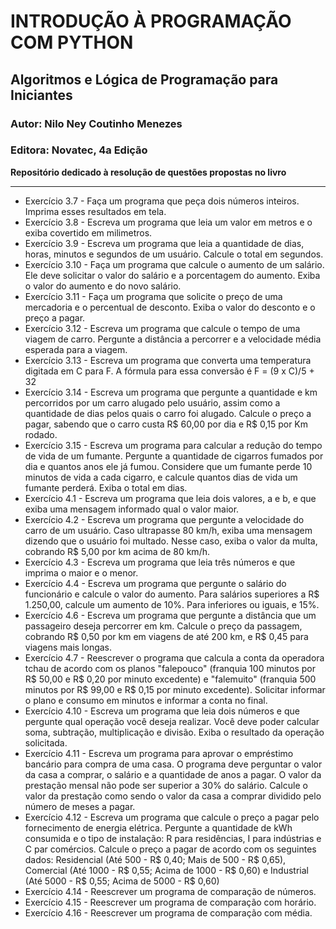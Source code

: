 # INTRODUÇÃO À PROGRAMAÇÃO COM PYTHON
## Algoritmos e Lógica de Programação para Iniciantes
### Autor: Nilo Ney Coutinho Menezes
### Editora: Novatec, 4a Edição
 
 **Repositório dedicado à resolução de questões propostas no livro**

 ---
- Exercício 3.7 - Faça um programa que peça dois números inteiros.
Imprima esses resultados em tela.
- Exercício 3.8 - Escreva um programa que leia um valor em metros e o exiba covertido em milimetros.
- Exercício 3.9 - Escreva um programa que leia a quantidade de dias, horas, minutos e segundos de um usuário. Calcule o total em segundos.
- Exercício 3.10 - Faça um programa que calcule o aumento de um salário. Ele deve solicitar o valor do salário e a porcentagem do aumento. Exiba o valor do aumento e do novo salário.
- Exercício 3.11 - Faça um programa que solicite o preço de uma mercadoria e o percentual de desconto. Exiba o valor do desconto e o preço a pagar.
- Exercício 3.12 - Escreva um programa que calcule o tempo de uma viagem de carro. Pergunte a distância a percorrer e a velocidade média esperada para a viagem.
- Exercício 3.13 - Escreva um programa que converta uma temperatura digitada em C para F. A fórmula para essa conversão é F = (9 x C)/5 + 32
- Exercício 3.14 - Escreva um programa que pergunte a quantidade e km percorridos por um carro alugado pelo usuário, assim como a quantidade de dias pelos quais o carro foi alugado. Calcule o preço a pagar, sabendo que o carro custa R$ 60,00 por dia e R$ 0,15 por Km rodado.
- Exercício 3.15 - Escreva um programa para calcular a redução do tempo de vida de um fumante. Pergunte a quantidade de cigarros fumados por dia e quantos anos ele já fumou. Considere que um fumante perde 10 minutos de vida a cada cigarro, e calcule quantos dias de vida um fumante perderá. Exiba o total em dias.
- Exercício 4.1 - Escreva um programa que leia dois valores, a e b, e que exiba uma mensagem informado qual o valor maior.
- Exercício 4.2 - Escreva um programa que pergunte a velocidade do carro de um usuário. Caso ultrapasse 80 km/h, exiba uma mensagem dizendo que o usuário foi multado. Nesse caso, exiba o valor da multa, cobrando R$ 5,00 por km acima de  80 km/h.
- Exercício 4.3 - Escreva um programa que leia três números e que imprima o maior e o menor.
- Exercício 4.4 - Escreva um programa que pergunte o salário do funcionário e calcule o valor do aumento. Para salários superiores a R$ 1.250,00, calcule um aumento de 10%. Para inferiores ou iguais, e 15%.
- Exercício 4.6 - Escreva um programa que pergunte a distância que um passageiro deseja percorrer em km. Calcule o preço da passagem, cobrando R$ 0,50 por km em viagens de até 200 km, e R$ 0,45 para viagens mais longas.
- Exercício 4.7 - Reescrever o programa que calcula a conta da operadora tchau de acordo com os planos "falepouco" (franquia 100 minutos por R$ 50,00 e R$ 0,20 por minuto excedente) e "falemuito" (franquia 500 minutos por R$ 99,00 e R$ 0,15 por minuto excedente). Solicitar informar o plano e consumo em minutos e informar a conta no final.
- Exercício 4.10 - Escreva um programa que leia dois números e que pergunte qual operação você deseja realizar. Você deve poder calcular soma, subtração, multiplicação e divisão. Exiba o resultado da operação solicitada.
- Exercício 4.11 - Escreva um programa para aprovar o empréstimo bancário para compra de uma casa. O programa deve perguntar o valor da casa a comprar, o salário e a quantidade de anos a pagar. O valor da prestação mensal não pode ser superior a 30% do salário. Calcule o valor da prestação como sendo o valor da casa a comprar dividido pelo número de meses a pagar.
- Exercício 4.12 - Escreva um programa que calcule o preço a pagar pelo fornecimento de energia elétrica. Pergunte a quantidade de kWh consumida e o tipo de instalação: R para residências, I para indústrias e C par comércios. Calcule o preço a pagar de acordo com os seguintes dados: Residencial (Até 500 - R$ 0,40; Mais de 500 - R$ 0,65), Comercial (Até 1000 - R$ 0,55; Acima de 1000 - R$ 0,60) e Industrial (Até 5000 - R$ 0,55; Acima de 5000 - R$ 0,60)
- Exercício 4.14 - Reescrever um programa de comparação de números.
- Exercício 4.15 - Reescrever um programa de comparação com horário.
- Exercício 4.16 - Reescrever um programa de comparação com média.
